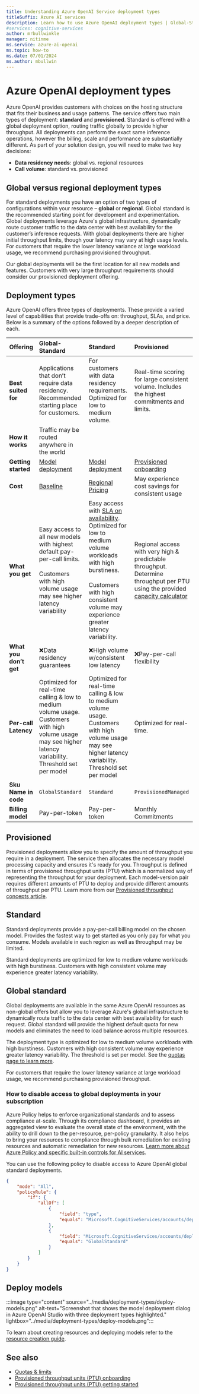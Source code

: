 ```yaml
---
title: Understanding Azure OpenAI Service deployment types
titleSuffix: Azure AI services
description: Learn how to use Azure OpenAI deployment types | Global-Standard | Standard | Provisioned.
#services: cognitive-services
author: mrbullwinkle
manager: nitinme
ms.service: azure-ai-openai
ms.topic: how-to
ms.date: 07/01/2024
ms.author: mbullwin
---
```


# Azure OpenAI deployment types

Azure OpenAI provides customers with choices on the hosting structure that fits their business and usage patterns. The service offers two main types of deployment: **standard** and **provisioned**. Standard is offered with a global deployment option, routing traffic globally to provide higher throughput. All deployments can perform the exact same inference operations, however the billing, scale and performance are substantially different. As part of your solution design, you will need to make two key decisions:

- **Data residency needs**: global vs. regional resources  
- **Call volume**: standard vs. provisioned

## Global versus regional deployment types

For standard deployments you have an option of two types of configurations within your resource – **global** or **regional**. Global standard is the recommended starting point for development and experimentation. Global deployments leverage Azure's global infrastructure, dynamically route customer traffic to the data center with best availability for the customer’s inference requests. With global deployments there are higher initial throughput limits, though your latency may vary at high usage levels. For customers that require the lower latency variance at large workload usage, we recommend purchasing provisioned throughput.

Our global deployments will be the first location for all new models and features. Customers with very large throughput requirements should consider our provisioned deployment offering.

## Deployment types

Azure OpenAI offers three types of deployments. These provide a varied level of capabilities that provide trade-offs on: throughput, SLAs, and price. Below is a summary of the options followed by a deeper description of each.

| **Offering** | **Global-Standard** | **Standard** | **Provisioned**  |
|---|:---|:---|:---|
| **Best suited for**      | Applications that don’t require data residency. Recommended starting place for customers. | For customers with data residency requirements. Optimized for low to medium volume. | Real-time scoring for large consistent volume. Includes the highest commitments and limits.|
| **How it works**         | Traffic may be routed anywhere in the world | | |
| **Getting started**      | [Model deployment](./create-resource.md) | [Model deployment](./create-resource.md) | [Provisioned onboarding](./provisioned-throughput-onboarding.md) |
| **Cost**                 | [Baseline](https://azure.microsoft.com/pricing/details/cognitive-services/openai-service/) | [Regional Pricing](https://azure.microsoft.com/pricing/details/cognitive-services/openai-service/) | May experience cost savings for consistent usage |
| **What you get**         | Easy access to all new models with highest default pay-per-call limits.<br><br> Customers with high volume usage may see higher latency variability | Easy access with [SLA on availability](https://azure.microsoft.com/support/legal/sla/). Optimized for low to medium volume workloads with high burstiness. <br><br>Customers with high consistent volume may experience greater latency variability. | Regional access with very high & predictable throughput. Determine throughput per PTU using the provided [capacity calculator](./provisioned-throughput-onboarding.md#estimate-provisioned-throughput-and-cost) |
| **What you don’t get**   | ❌Data residency guarantees | ❌High volume w/consistent low latency | ❌Pay-per-call flexibility |
| **Per-call Latency**     | Optimized for real-time calling & low to medium volume usage. Customers with high volume usage may see higher latency variability. Threshold set per model | Optimized for real-time calling & low to medium volume usage. Customers with high volume usage may see higher latency variability. Threshold set per model | Optimized for real-time. |
| **Sku Name in code**     |    `GlobalStandard`               | `Standard`   |      `ProvisionedManaged`       |
| **Billing model**        | Pay-per-token | Pay-per-token | Monthly Commitments |

## Provisioned

Provisioned deployments allow you to specify the amount of throughput you require in a deployment. The service then allocates the necessary model processing capacity and ensures it's ready for you. Throughput is defined in terms of provisioned throughput units (PTU) which is a normalized way of representing the throughput for your deployment. Each model-version pair requires different amounts of PTU to deploy and provide different amounts of throughput per PTU. Learn more from our [Provisioned throughput concepts article](../concepts/provisioned-throughput.md).

## Standard

Standard deployments provide a pay-per-call billing model on the chosen model. Provides the fastest way to get started as you only pay for what you consume. Models available in each region as well as throughput may be limited.  

Standard deployments are optimized for low to medium volume workloads with high burstiness. Customers with high consistent volume may experience greater latency variability.

## Global standard

Global deployments are available in the same Azure OpenAI resources as non-global offers but allow you to leverage Azure's global infrastructure to dynamically route traffic to the data center with best availability for each request.  Global standard will provide the highest default quota for new models and eliminates the need to load balance across multiple resources.  

The deployment type is optimized for low to medium volume workloads with high burstiness. Customers with high consistent volume may experience greater latency variability. The threshold is set per model. See the [quotas page to learn more](./quota.md).  

For customers that require the lower latency variance at large workload usage, we recommend purchasing provisioned throughput.

### How to disable access to global deployments in your subscription

Azure Policy helps to enforce organizational standards and to assess compliance at-scale. Through its compliance dashboard, it provides an aggregated view to evaluate the overall state of the environment, with the ability to drill down to the per-resource, per-policy granularity. It also helps to bring your resources to compliance through bulk remediation for existing resources and automatic remediation for new resources. [Learn more about Azure Policy and specific built-in controls for AI services](/azure/ai-services/security-controls-policy).

You can use the following policy to disable access to Azure OpenAI global standard deployments.

```json
{
    "mode": "All",
    "policyRule": {
        "if": {
            "allOf": [
                {
                    "field": "type",
                    "equals": "Microsoft.CognitiveServices/accounts/deployments"
                },
                {
                    "field": "Microsoft.CognitiveServices/accounts/deployments/sku.name",
                    "equals": "GlobalStandard"
                }
            ]
        }
    }
}
```

## Deploy models

:::image type="content" source="../media/deployment-types/deploy-models.png" alt-text="Screenshot that shows the model deployment dialog in Azure OpenAI Studio with three deployment types highlighted." lightbox="../media/deployment-types/deploy-models.png":::

To learn about creating resources and deploying models refer to the [resource creation guide](./create-resource.md).

## See also

- [Quotas & limits](./quota.md)
- [Provisioned throughput units (PTU) onboarding](./provisioned-throughput-onboarding.md)
- [Provisioned throughput units (PTU) getting started](./provisioned-get-started.md)
